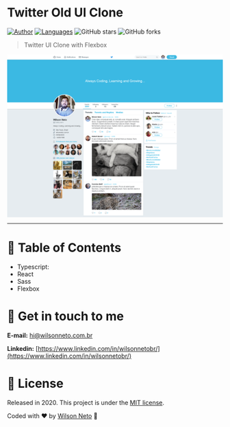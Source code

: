 # Twitter Old UI Clone


[![Author](https://img.shields.io/badge/author-WilsonNetoDev-AD1256?style=flat-square)](https://github.com/wilsonneto-dev)
[![Languages](https://img.shields.io/github/languages/count/wilsonneto-dev/React_TwitterUI?color=%23AD1256&style=flat-square)](#)
![GitHub stars](https://img.shields.io/github/stars/wilsonneto-dev/React_TwitterUI?style=flat-square)
![GitHub forks](https://img.shields.io/github/forks/wilsonneto-dev/React_TwitterUI?style=flat-square)

> Twitter UI Clone with Flexbox

<p align="center">
  <img align="center" src="/.github/images/screen.png" alt="Twitter Clone" width="750" border="0">
</p>

---

# :pushpin: Table of Contents

* Typescript:
* React 
* Sass
* Flexbox


# :postbox: Get in touch to me

**E-mail:** hi@wilsonneto.com.br

**Linkedin:** [https://www.linkedin.com/in/wilsonnetobr/](https://www.linkedin.com/in/wilsonnetobr/)

# :closed_book: License

Released in 2020.
This project is under the [MIT license](https://opensource.org/licenses/MIT).

Coded with :heart: by [Wilson Neto](https://github.com/wilsonneto-dev) 🚀
